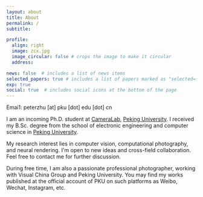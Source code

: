 ```yaml
---
layout: about
title: About
permalink: /
subtitle: 

profile:
  align: right
  image: zcx.jpg
  image_circular: false # crops the image to make it circular
  address: 

news: false  # includes a list of news items
selected_papers: true # includes a list of papers marked as "selected={true}"
exp: true
social: true  # includes social icons at the bottom of the page
---
```


Emai1: peterzhu \[at\] pku \[dot\] edu \[dot\] cn

I am an incoming Ph.D. student at [CameraLab](https://camera.pku.edu.cn/), [Peking University](https://english.pku.edu.cn). I received my B.Sc. degree from the school of electronic engineering and computer science in [Peking University](https://english.pku.edu.cn).

My research interest lies in computer vision, computational photography, and neural rendering. I'm open to new ideas and cross-field collaboration. Feel free to contact me for further discussion.

During free time, I am also a passionate professional photographer, working with Visual China Group and Peking University. You may find my works published at the official account of PKU on such platforms as Weibo, Wechat, Instagram, etc.